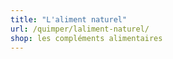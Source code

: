 ```yaml
---
title: "L'aliment naturel"
url: /quimper/laliment-naturel/
shop: les compléments alimentaires
---
```

